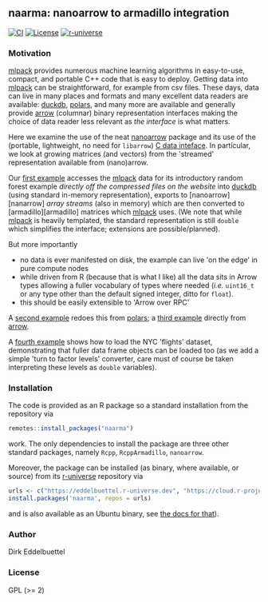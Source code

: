 
## naarma: nanoarrow to armadillo integration

[![CI](https://github.com/eddelbuettel/naarma/workflows/ci/badge.svg)](https://github.com/eddelbuettel/naarma/actions?query=workflow%3Aci)
[![License](https://eddelbuettel.github.io/badges/GPL2+.svg)](https://www.gnu.org/licenses/gpl-2.0.html)
[![r-universe](https://eddelbuettel.r-universe.dev/badges/naarma)](https://eddelbuettel.r-universe.dev/naarma)

### Motivation

[mlpack][mlpack] provides numerous machine learning algorithms in easy-to-use, compact, and portable
C++ code that is easy to deploy.  Getting data into [mlpack][mlpack] can be straightforward, for
example from csv files.  These days, data can live in many places and formats and many excellent
data readers are available: [duckdb][duckdb], [polars][polars], and many more are available and
generally provide [arrow][arrow] (columnar) binary representation interfaces making the choice of
data reader less relevant as _the interface_ is what matters.

Here we examine the use of the neat [nanoarrow][nanoarrow] package and its use of the (portable,
lightweight, no need for `libarrow`) [C data inteface][cdata].  In particular, we look at growing
matrices (and vectors) from the 'streamed' representation available from (nano)arrow.

Our [first example][example1] accesses the [mlpack][mlpack] data for its introductory random forest
example _directly off the compressed files on the website_ into [duckdb][duckdb] (using standard
in-memory representation), exports to [nanoarrow][nanarrow] _array streams_ (also in memory) which
are then converted to [armadillo][armadillo] matrices which [mlpack][mlpack] uses. (We note that
while [mlpack][mlpack] is heavily templated, the standard representation is still `double` which
simplifies the interface; extensions are possible/planned).

But more importantly
- no data is ever manifested on disk, the example can live 'on the edge' in pure compute nodes
- while driven from R (because that is what I like) all the data sits in Arrow types allowing a
  fuller vocabulary of types where needed (_i.e._ `uint16_t` or any type other than the default
  signed integer, ditto for `float`).
- this should be easily extensible to 'Arrow over RPC'

A [second example][example2] redoes this from [polars][polars]; a [third example][example3] directly
from [arrow][arrow].

A [fourth example][example3] shows how to load the NYC 'flights' dataset, demonstrating that fuller
data frame objects can be loaded too (as we add a simple 'turn to factor levels' converter, care
must of course be taken interpreting these levels as `double` variables).

### Installation

The code is provided as an R package so a standard installation from the repository via

```r
remotes::install_packages("naarma")
```

work. The only dependencies to install the package are three other standard packages, namely `Rcpp`,
`RcppArmadillo`, `nanoarrow`.

Moreover, the package can be installed (as binary, where available, or source) from its
[r-universe][runiverse] repository via

```r
urls <- c("https://eddelbuettel.r-universe.dev", "https://cloud.r-project.org")
install.packages('naarma', repos = urls)
```

and is also available as an Ubuntu binary, see [the docs for that][runiverseubuntu]).

### Author

Dirk Eddelbuettel

### License

GPL (>= 2)




[mlpack]: https://mlpack.org
[duckdb]: https://duckdb.org
[polars]: https://pola.rs
[arrow]: https://arrow.apache.org/
[nanoarrow]: https://github.com/apache/arrow-nanoarrow
[cdata]: https://arrow.apache.org/docs/format/CDataInterface.html
[runiverse]: https://eddelbuettel.r-universe.dev/naarma
[runiverseubuntu]: https://docs.r-universe.dev/install/binaries.html#does-r-universe-have-linux-binaries
[example1]: https://github.com/eddelbuettel/naarma/blob/master/inst/examples/adbcExMlpack.R
[example2]: https://github.com/eddelbuettel/naarma/blob/master/inst/examples/polarsExMlpack.R
[example3]: https://github.com/eddelbuettel/naarma/blob/master/inst/examples/arrowExMlpack.R
[example4]: https://github.com/eddelbuettel/naarma/blob/master/inst/examples/adbcExFlight.R
